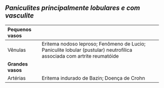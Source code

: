 ## ***Paniculites principalmente lobulares e com vasculite***


| Pequenos vasos |  |
| :---- | :---- |
| Vênulas | Eritema nodoso leproso; Fenômeno de Lucio; Paniculite lobular (pustular) neutrofílica associada com artrite reumatóide |
| **Grandes vasos** |  |
| Artérias | Eritema indurado de Bazin; Doença de Crohn |


